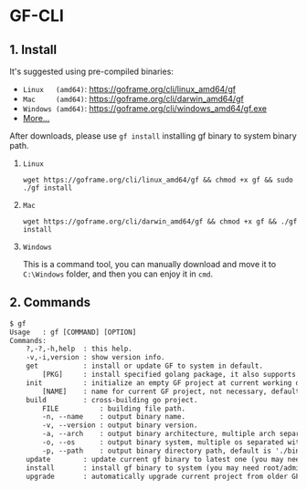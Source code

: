 # GF-CLI

## 1. Install

It's suggested using pre-compiled binaries:
- `Linux   (amd64)`: https://goframe.org/cli/linux_amd64/gf
- `Mac     (amd64)`: https://goframe.org/cli/darwin_amd64/gf
- `Windows (amd64)`: https://goframe.org/cli/windows_amd64/gf.exe
- [More...](https://goframe.org/cli)

After downloads, please use `gf install` installing gf binary to system binary path.

1. `Linux`
    ```
    wget https://goframe.org/cli/linux_amd64/gf && chmod +x gf && sudo ./gf install
    ```
1. `Mac`
    ```
    wget https://goframe.org/cli/darwin_amd64/gf && chmod +x gf && ./gf install
    ```
1. `Windows`

    This is a command tool, you can manually download and move it to `C:\Windows` folder, and then you can enjoy it in `cmd`.

## 2. Commands
```html
$ gf
Usage   : gf [COMMAND] [OPTION]
Commands:
    ?,-?,-h,help  : this help.
    -v,-i,version : show version info.
    get           : install or update GF to system in default.
        [PKG]     : install specified golang package, it also supports 'go get' options.
    init          : initialize an empty GF project at current working directory in default.
        [NAME]    : name for current GF project, not necessary, default name is 'gf-app'.
    build         : cross-building go project.
        FILE          : building file path.
        -n, --name    : output binary name.
        -v, --version : output binary version.
        -a, --arch    : output binary architecture, multiple arch separated with ','.
        -o, --os      : output binary system, multiple os separated with ','.
        -p, --path    : output binary directory path, default is './bin'.
    update        : update current gf binary to latest one (you may need root/admin permission).
    install       : install gf binary to system (you may need root/admin permission).
    upgrade       : automatically upgrade current project from older GF version to latest version.
```
